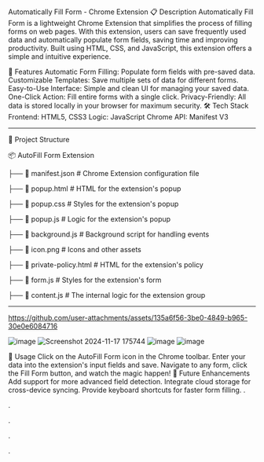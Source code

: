 Automatically Fill Form - Chrome Extension
📋 Description
Automatically Fill Form is a lightweight Chrome Extension that simplifies the process of filling forms on web pages. With this extension, users can save frequently used data and automatically populate form fields, saving time and improving productivity. Built using HTML, CSS, and JavaScript, this extension offers a simple and intuitive experience.

🌟 Features
Automatic Form Filling: Populate form fields with pre-saved data.
Customizable Templates: Save multiple sets of data for different forms.
Easy-to-Use Interface: Simple and clean UI for managing your saved data.
One-Click Action: Fill entire forms with a single click.
Privacy-Friendly: All data is stored locally in your browser for maximum security.
🛠️ Tech Stack
Frontend: HTML5, CSS3
Logic: JavaScript
Chrome API: Manifest V3
______________________________________________________________________________________________________________________________________________________________________________________________________
📂 Project Structure

📦 AutoFill Form Extension

├── 📜 manifest.json        # Chrome Extension configuration file   

├── 📜 popup.html           # HTML for the extension's popup

├── 📜 popup.css             # Styles for the extension's popup

├── 📜 popup.js              # Logic for the extension's popup

├── 📜 background.js         # Background script for handling events

├── 📂 icon.png              # Icons and other assets

├── 📜 private-policy.html   # HTML for the extension's policy 

├── 📂 form.js               # Styles for the extension's form

├── 📜 content.js            # The internal logic for the extension group   


__________________________________________________________________________________________________________________________________________


https://github.com/user-attachments/assets/135a6f56-3be0-4849-b965-30e0e6084716

![image](https://github.com/user-attachments/assets/86e191c8-7032-4913-b252-0f21c65cdb11)
![Screenshot 2024-11-17 175744](https://github.com/user-attachments/assets/5c65b478-e4d0-4d55-800d-9628631234f3)
![image](https://github.com/user-attachments/assets/b484978b-2b46-4a9e-8069-394a82bd31d9)
![image](https://github.com/user-attachments/assets/951129eb-ca3b-4a78-8a1d-aec7750b7344)





📜 Usage
Click on the AutoFill Form icon in the Chrome toolbar.
Enter your data into the extension's input fields and save.
Navigate to any form, click the Fill Form button, and watch the magic happen!
🚀 Future Enhancements
Add support for more advanced field detection.
Integrate cloud storage for cross-device syncing.
Provide keyboard shortcuts for faster form filling.
.

.

.

.

.

